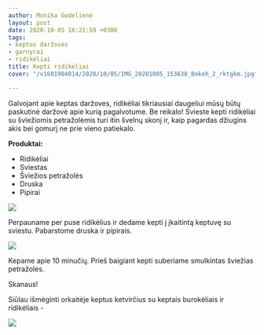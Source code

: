 ```yaml
---
author: Monika Godelienė
layout: post
date: 2020-10-05 16:21:59 +0300
tags:
- keptos daržovės
- garnyrai
- ridikėliai
title: Kepti ridikėliai
cover: "/v1601904014/2020/10/05/IMG_20201005_153638_Bokeh_2_rktgkm.jpg"

---
```

Galvojant apie keptas daržoves, ridikėliai tikriausiai daugeliui mūsų būtų paskutinė daržovė apie kurią pagalvotume. Be reikalo! Svieste kepti ridikėliai su šviežiomis petražolėmis turi itin švelnų skonį ir, kaip pagardas džiugins akis bei gomurį ne prie vieno patiekalo.

**Produktai:**

* Ridikėliai
* Sviestas
* Šviežios petražolės
* Druska
* Pipirai

![](https://res.cloudinary.com/monikagod/image/upload/v1601904037/2020/10/05/IMG_20201005_141557_Bokeh_2_mswlij.jpg)

Perpauname per puse ridikėlius ir dedame kepti į įkaitintą keptuvę su sviestu. Pabarstome druska ir pipirais.

![](https://res.cloudinary.com/monikagod/image/upload/v1601904013/2020/10/05/IMG_20201005_152414_pgaswx.jpg)

Kepame apie 10 minučių. Prieš baigiant kepti suberiame smulkintas šviežias petražoles.

Skanaus!

Siūlau išmėginti orkaitėje keptus ketvirčius su keptais burokėliais ir ridikėliais -

![](https://res.cloudinary.com/monikagod/image/upload/v1601904014/2020/10/05/IMG_20201005_153638_Bokeh_2_rktgkm.jpg)